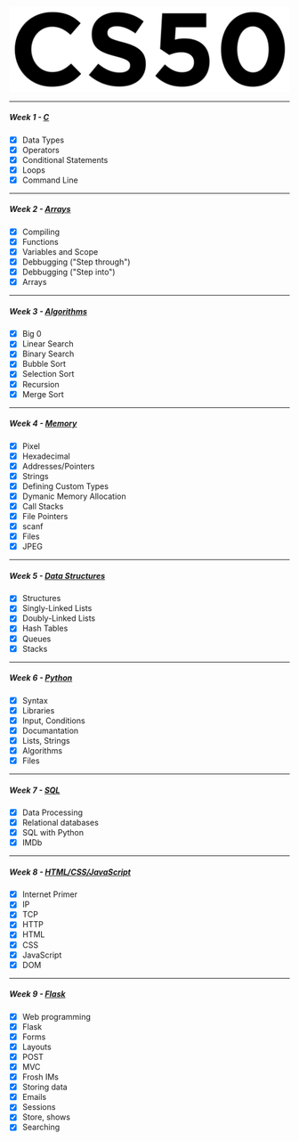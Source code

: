 ![126783990103](./image//readme/126783990103.png)

---

##### Week 1 - [C]()

* [X] Data Types
* [X] Operators
* [X] Conditional Statements
* [X] Loops
* [X] Command Line

---

##### Week 2 - [Arrays]()

* [X] Compiling
* [X] Functions
* [X] Variables and Scope
* [X] Debbugging ("Step through")
* [X] Debbugging ("Step into")
* [X] Arrays

---

##### Week 3 - [Algorithms]()

* [X] Big 0
* [X] Linear Search
* [X] Binary Search
* [X] Bubble Sort
* [X] Selection Sort
* [X] Recursion
* [X] Merge Sort

---

##### Week 4 - [Memory]()

* [X] Pixel
* [X] Hexadecimal
* [X] Addresses/Pointers
* [X] Strings
* [X] Defining Custom Types
* [X] Dymanic Memory Allocation
* [X] Call Stacks
* [X] File Pointers
* [X] scanf
* [X] Files
* [X] JPEG

---

##### Week 5 - [Data Structures]()

* [X] Structures
* [X] Singly-Linked Lists
* [X] Doubly-Linked Lists
* [X] Hash Tables
* [X] Queues
* [X] Stacks

---

##### Week 6 - [Python]()

* [X] Syntax
* [X] Libraries
* [X] Input, Conditions
* [X] Documantation
* [X] Lists, Strings
* [X] Algorithms
* [X] Files

---

##### Week 7 - [SQL]()

* [x] Data Processing
* [x] Relational databases
* [x] SQL with Python
* [x] IMDb

---

##### Week 8 - [HTML/CSS/JavaScript]()

* [x] Internet Primer
* [x] IP
* [x] TCP
* [x] HTTP
* [x] HTML
* [x] CSS
* [x] JavaScript
* [x] DOM

---

##### Week 9 - [Flask]()

* [x] Web programming
* [x] Flask
* [x] Forms
* [x] Layouts
* [x] POST
* [x] MVC
* [x] Frosh IMs
* [x] Storing data
* [x] Emails
* [x] Sessions
* [x] Store, shows
* [x] Searching
